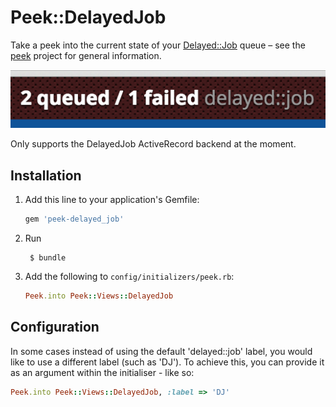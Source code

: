 # Peek::DelayedJob

Take a peek into the current state of your [Delayed::Job](https://github.com/collectiveidea/delayed_job) queue – see the [peek](https://github.com/peek/peek) project for general information.

![screenshot](screenshot.png)

Only supports the DelayedJob ActiveRecord backend at the moment.

## Installation

1. Add this line to your application's Gemfile:

    ```ruby
    gem 'peek-delayed_job'
    ```

1. Run

        $ bundle

3. Add the following to `config/initializers/peek.rb`:

    ```ruby
    Peek.into Peek::Views::DelayedJob
    ```

## Configuration

In some cases instead of using the default 'delayed::job' label, you would like
to use a different label (such as 'DJ'). To achieve this, you can provide it as
an argument within the initialiser - like so:

```ruby
Peek.into Peek::Views::DelayedJob, :label => 'DJ'
```
